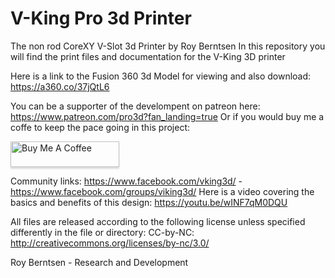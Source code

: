 # V-King Pro 3d Printer
The non rod CoreXY V-Slot 3d Printer by Roy Berntsen
In this repository you will find the print files and documentation for the V-King 3D printer

Here is a link to the Fusion 360 3d Model for viewing and also download: https://a360.co/37jQtL6

You can be a supporter of the develompent on patreon here: https://www.patreon.com/pro3d?fan_landing=true
Or if you would buy me a coffe to keep the pace going in this project:

<a href="https://www.buymeacoffee.com/pro3d" target="_blank"><img src="https://www.buymeacoffee.com/assets/img/custom_images/yellow_img.png" alt="Buy Me A Coffee" style="height: 41px !important;width: 174px !important;box-shadow: 0px 3px 2px 0px rgba(190, 190, 190, 0.5) !important;-webkit-box-shadow: 0px 3px 2px 0px rgba(190, 190, 190, 0.5) !important;" ></a>

Community links: https://www.facebook.com/vking3d/ - https://www.facebook.com/groups/viking3d/
Here is a video covering the basics and benefits of this design: https://youtu.be/wINF7qM0DQU

All files are released according to the following license unless specified differently in the file or directory:
CC-by-NC: http://creativecommons.org/licenses/by-nc/3.0/

Roy Berntsen - Research and Development
